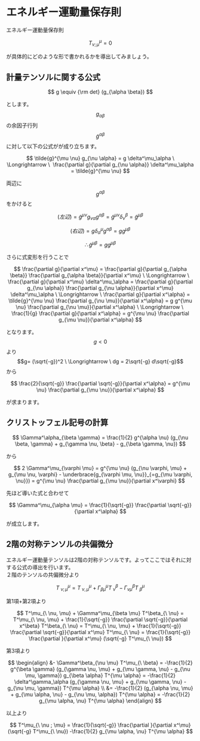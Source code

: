 # エネルギー運動量保存則

エネルギー運動量保存則

$$
T^\mu_{\nu ; \mu} = 0
$$

が具体的にどのような形で書かれるかを導出してみましょう。

## 計量テンソルに関する公式

$$
g \equiv {\rm det} (g_{\alpha \beta})
$$

とします。$$g_{\alpha \beta}$$の余因子行列$$\tilde{g}^{\alpha \beta}$$に対して以下の公式がが成り立ちます。

$$
\tilde{g}^{\mu \nu} g_{\nu \alpha} = g \delta^\mu_\alpha \ \Longrightarrow \ 
\frac{\partial g}{\partial g_{\nu \alpha}} \delta^\mu_\alpha = \tilde{g}^{\mu \nu} 
$$

両辺に$$g^{\alpha \beta}$$をかけると

$$
(左辺) 
= \tilde{g}^{\mu \nu} g_{\nu \alpha} g^{\alpha \beta} 
= \tilde{g}^{\mu \nu} \delta^\beta_\nu 
= \tilde{g}^{\mu \beta}
$$

$$
(右辺) 
= g \delta^\mu_\alpha g^{\alpha \beta} 
= g g^{\mu \beta}
$$

$$
\therefore \tilde{g}^{\mu \beta} = g g^{\mu \beta}
$$

さらに式変形を行うことで

$$
\frac{\partial g}{\partial x^\mu} = \frac{\partial g}{\partial g_{\alpha \beta}} \frac{\partial g_{\alpha \beta}}{\partial x^\mu} \ \Longrightarrow \ 
\frac{\partial g}{\partial x^\mu} \delta^\mu_\alpha 
= \frac{\partial g}{\partial g_{\nu \alpha}} \frac{\partial g_{\nu \alpha}}{\partial x^\mu} \delta^\mu_\alpha \ \Longrightarrow \
\frac{\partial g}{\partial x^\alpha} 
= \tilde{g}^{\mu \nu} \frac{\partial g_{\nu \mu}}{\partial x^\alpha} 
= g g^{\mu \nu} \frac{\partial g_{\nu \mu}}{\partial x^\alpha} \ \Longrightarrow \ 
\frac{1}{g} \frac{\partial g}{\partial x^\alpha} 
= g^{\mu \nu} \frac{\partial g_{\mu \nu}}{\partial x^\alpha}
$$

となります。$$g<0$$より$$g= (\sqrt{-g})^2 \ \Longrightarrow \ dg = 2\sqrt{-g} d\sqrt{-g}$$から

$$
\frac{2}{\sqrt{-g}} \frac{\partial \sqrt{-g}}{\partial x^\alpha} 
= g^{\mu \nu} \frac{\partial g_{\mu \nu}}{\partial x^\alpha}
$$

が求まります。

## クリストッフェル記号の計算

$$
\Gamma^\alpha_{\beta \gamma} 
= \frac{1}{2} g^{\alpha \nu} (g_{\nu \beta, \gamma} + g_{\gamma \nu, \beta} - g_{\beta \gamma, \nu})
$$

から

$$
2 \Gamma^\mu_{\varphi \mu} 
= g^{\mu \nu} (g_{\nu \varphi, \mu} + g_{\mu \nu, \varphi} - \underbrace{g_{\varphi \mu, \nu}}_{=g_{\mu \varphi, \nu}}) 
= g^{\mu \nu} \frac{\partial g_{\mu \nu}}{\partial x^\varphi}
$$

先ほど導いた式と合わせて

$$
\Gamma^\mu_{\alpha \mu} 
= \frac{1}{\sqrt{-g}} \frac{\partial \sqrt{-g}}{\partial x^\alpha} 
$$

が成立します。

## 2階の対称テンソルの共偏微分

エネルギー運動量テンソルは2階の対称テンソルです。よってここではそれに対する公式の導出を行います。  
２階のテンソルの共偏微分より

$$
T^\mu_{\ \nu ; \mu} 
= T^\mu_{\ \nu, \mu} + \Gamma^\mu_{\beta \mu} T^\beta_{\ \nu} - \Gamma^\beta_{\nu \mu} T^\mu_{\ \beta}
$$

第1項+第2項より

$$
T^\mu_{\ \nu, \mu} + \Gamma^\mu_{\beta \mu} T^\beta_{\ \nu} 
= T^\mu_{\ \nu, \mu} + \frac{1}{\sqrt{-g}} \frac{\partial \sqrt{-g}}{\partial x^\beta} T^\beta_{\ \nu} 
= T^\mu_{\ \nu, \mu} + \frac{1}{\sqrt{-g}} \frac{\partial \sqrt{-g}}{\partial x^\mu} T^\mu_{\ \nu} 
= \frac{1}{\sqrt{-g}} \frac{\partial }{\partial x^\mu} (\sqrt{-g} T^\mu_{\ \nu})
$$

第3項より

$$
\begin{align}
&- \Gamma^\beta_{\nu \mu} T^\mu_{\ \beta} 
= -\frac{1}{2} g^{\beta \gamma} (g_{\gamma \nu, \mu} + g_{\mu \gamma, \nu} - g_{\nu \mu, \gamma}) g_{\beta \alpha} T^{\mu \alpha} 
= -\frac{1}{2} \delta^\gamma_\alpha (g_{\gamma \nu, \mu} + g_{\mu \gamma, \nu} - g_{\nu \mu, \gamma}) T^{\mu \alpha} \\
&= -\frac{1}{2} (g_{\alpha \nu, \mu} + g_{\mu \alpha, \nu} - g_{\nu \mu, \alpha}) T^{\mu \alpha} 
= -\frac{1}{2} g_{\mu \alpha, \nu} T^{\mu \alpha}
\end{align}
$$

以上より

$$
T^\mu_{\ \nu ; \mu} 
= \frac{1}{\sqrt{-g}} \frac{\partial }{\partial x^\mu} (\sqrt{-g} T^\mu_{\ \nu}) -\frac{1}{2} g_{\mu \alpha, \nu} T^{\mu \alpha}
$$